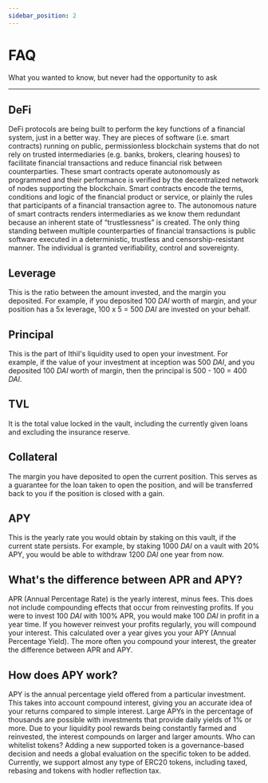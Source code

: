 ```yaml
---
sidebar_position: 2
---
```


# FAQ
What you wanted to know, but never had the opportunity to ask

---

## DeFi
DeFi protocols are being built to perform the key functions of a financial system, just in a better way. They are pieces of software (i.e. smart contracts) running on public, permissionless blockchain systems that do not rely on trusted intermediaries (e.g. banks, brokers, clearing houses) to facilitate financial transactions and reduce financial risk between counterparties. These smart contracts operate autonomously as programmed and their performance is verified by the decentralized network of nodes supporting the blockchain. Smart contracts encode the terms, conditions and logic of the financial product or service, or plainly the rules that participants of a financial transaction agree to. The autonomous nature of smart contracts renders intermediaries as we know them redundant because an inherent state of “trustlessness” is created. The only thing standing between multiple counterparties of financial transactions is public software executed in a deterministic, trustless and censorship-resistant manner. The individual is granted verifiability, control and sovereignty.

## Leverage
This is the ratio between the amount invested, and the margin you deposited. 
For example, if you deposited 100 *DAI* worth of margin, and your position has a 5x leverage, 100 x 5 = 500 *DAI* are invested on your behalf.

## Principal
This is the part of Ithil's liquidity used to open your investment. 
For example, if the value of your investment at inception was 500 *DAI*, and you deposited 100 *DAI* worth of margin, then the principal is 500 - 100 = 400 *DAI*.

## TVL
It is the total value locked in the vault, including the currently given loans and excluding the insurance reserve.

## Collateral
The margin you have deposited to open the current position. This serves as a guarantee for the loan taken to open the position, and will be transferred back to you if the position is closed with a gain.

## APY
This is the yearly rate you would obtain by staking on this vault, if the current state persists. For example, by staking 1000 *DAI* on a vault with 20% APY, you would be able to withdraw 1200 *DAI* one year from now.

## What's the difference between APR and APY?
APR (Annual Percentage Rate) is the yearly interest, minus fees. This does not include compounding effects that occur from reinvesting profits. If you were to invest 100 *DAI* with 100% APR, you would make 100 *DAI* in profit in a year time.
If you however reinvest your profits regularly, you will compound your interest. This calculated over a year gives you your APY (Annual Percentage Yield). The more often you compound your interest, the greater the difference between APR and APY.

## How does APY work?
APY is the annual percentage yield offered from a particular investment. This takes into account compound interest, giving you an accurate idea of your returns compared to simple interest.
Large APYs in the percentage of thousands are possible with investments that provide daily yields of 1% or more. Due to your liquidity pool rewards being constantly farmed and reinvested, the interest compounds on larger and larger amounts.
Who can whitelist tokens?
Adding a new supported token is a governance-based decision and needs a global evaluation on the specific token to be added. Currently, we support almost any type of ERC20 tokens, including taxed, rebasing and tokens with hodler reflection tax.
